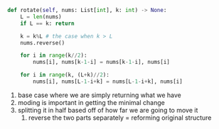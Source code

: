 ```python
def rotate(self, nums: List[int], k: int) -> None:
	L = len(nums)
	if L == k: return

	k = k%L # the case when k > L
	nums.reverse()

	for i in range(k//2):
		nums[i], nums[k-1-i] = nums[k-1-i], nums[i]

	for i in range(k, (L+k)//2):
		nums[i], nums[L-1-i+k] = nums[L-1-i+k], nums[i]
```

1. base case where we are simply returning what we have
2. moding is important in getting the minimal change
3. splitting it in half based off of how far we are going to move it
	1. reverse the two parts separately = reforming original structure